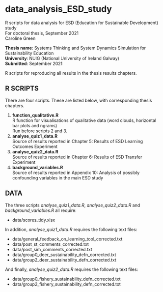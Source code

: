 # data_analysis_ESD_study
R scripts for data analysis for ESD (Education for Sustainable Development) study\
For doctoral thesis, September 2021\
Caroline Green

**Thesis name**: Systems Thinking and System Dynamics Simulation for Sustainability Education\
**University**: NUIG (National University of Ireland Galway)\
**Submitted**: September 2021

R scripts for reproducing all results in the thesis results chapters.

R SCRIPTS
---------
There are four scripts. These are listed below, with corresponding thesis chapters.

1. **function_qualitative.R**\
R function for visualisations of qualitative data (word clouds, horizontal bar plots and ngrams)\
Run before scripts 2 and 3.
2. **analyse_quiz1_data.R**\
Source of results reported in Chapter 5: Results of ESD Learning Outcomes Experiment
3. **analyse_quiz2_data.R**\
Source of results reported in Chapter 6: Results of ESD Transfer Experiment
4. **background_variables.R**\
Source of results reported in Appendix 10: Analysis of possibly confounding variables in the main ESD study

DATA
----

The three scripts *analyse_quiz1_data.R*, *analyse_quiz2_data.R* and *background_variables.R* all require:
- data/scores_tidy.xlsx

In addition, *analyse_quiz1_data.R* requires the following text files:
- data/general_feedback_on_learning_tool_corrected.txt
- data/post_st_comments_corrected.txt
- data/post_sim_comments_corrected.txt
- data/group0_deer_sustainability_defn_corrected.txt
- data/group2_deer_sustainability_defn_corrected.txt

And finally, *analyse_quiz2_data.R* requires the following text files:
- data/group0_fishery_sustainability_defn_corrected.txt
- data/group2_fishery_sustainability_defn_corrected.txt

